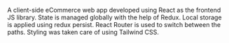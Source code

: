 A client-side eCommerce web app developed using React as the frontend JS library. State is managed globally with the help of Redux. Local storage is applied using redux persist. React Router is used to switch between the paths. Styling was taken care of using Tailwind CSS.
